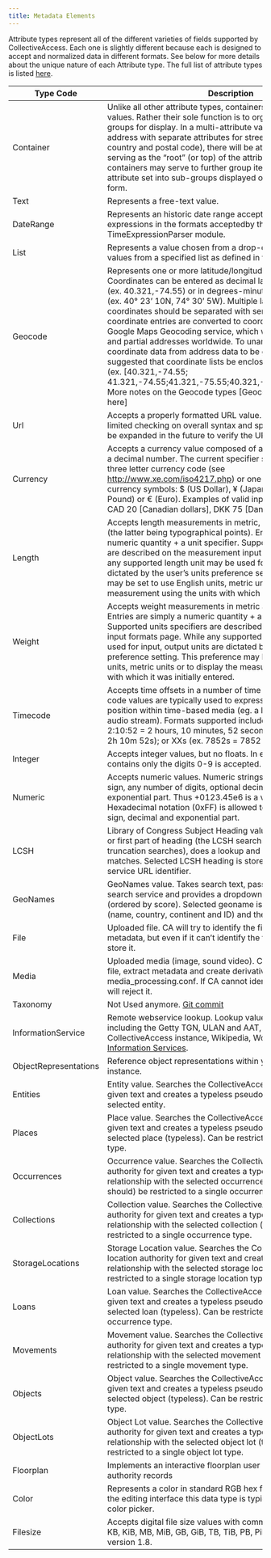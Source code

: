 ```yaml
---
title: Metadata Elements
---
```


Attribute types represent all of the different varieties of fields
supported by CollectiveAccess. Each one is slightly different because
each is designed to accept and normalized data in different formats. See
below for more details about the unique nature of each Attribute type.
The full list of attribute types is listed
[here](https://github.com/collectiveaccess/providence/blob/master/app/conf/attribute_types.conf).


| Type Code | Description | Settings |
|----|----|----|
|Container|Unlike all other attribute types, containers do not represent data values. Rather their sole function is to organize attributes into groups for display. In a multi-attribute value set (for example an address with separate attributes for street number, city, state, country and postal code), there will be at least one container serving as the “root” (or top) of the attribute hierarchy. Other containers may serve to further group items in the multi-attribute set into sub-groups displayed on separate lines of a form.|Attribute settings: Container|
| Text|Represents a free-text value.|Attribute settings: Text|
|DateRange|Represents an historic date range accepting date/time range expressions in the formats acceptedby the CA TimeExpressionParser module.|Attribute settings: DateRange|
|List|Represents a value chosen from a drop-down list populated with values from a specified list as defined in the ca_lists table.|Attribute settings: List|
|Geocode|Represents one or more latitude/longitude coordinates. Coordinates can be entered as decimal latitude/longitude pairs (ex. 40.321,-74.55) or in degrees-minutes-seconds format (ex. 40° 23’ 10N, 74° 30’ 5W). Multiple latitude/longitude coordinates should be separated with semicolons (“;”). Non-coordinate entries are converted to coordinates using the Google Maps Geocoding service, which works well for most full and partial addresses worldwide. To unambiguously distinguish coordinate data from address data to be geocoded, it is strongly suggested that coordinate lists be enclosed in square brackets (ex. [40.321,-74.55; 41.321,-74.55;41.321,-75.55;40.321,-75.55;40.321,-74.55]. More notes on the Geocode types [GeocodeAttributeTypeNotes here]|Attribute settings: Geocode|
|Url|Accepts a properly formatted URL value. Currently does fairly limited checking on overall syntax and specified protocol. May be expanded in the future to verify the URL’s HTTP return code.|Attribute settings: Url|
|Currency|Accepts a currency value composed of a currency specifier and a decimal number. The current specifier should be a standard three letter currency code (see http://www.xe.com/iso4217.php) or one of the following special currency symbols: $ (US Dollar), ¥ (Japanese Yen), £ (English Pound) or € (Euro). Examples of valid input: $14.95, £32.50, CAD 20 [Canadian dollars], DKK 75 [Danish Kroner]|Attribute settings: Currency|
|Length|Accepts length measurements in metric, English and points units (the latter being typographical points). Entries are simply a numeric quantity + a unit specifier. Supported units specifiers are described on the measurement input formats page. While any supported length unit may be used for input, output units are dictated by the user’s units preference setting. This preference may be set to use English units, metric units or to display the measurement using the units with which it was initially entered.|Attribute settings: Length|
|Weight|Accepts weight measurements in metric and English units. Entries are simply a numeric quantity + a unit specifier. Supported units specifiers are described on the measurement input formats page. While any supported unit of weight may be used for input, output units are dictated by the user’sunits preference setting. This preference may be set to use English units, metric units or to display the measurement using the units with which it was initially entered.|Attribute settings: Weight|
|Timecode|Accepts time offsets in a number of time code formats. Time code values are typically used to express a duration or temporal position within time-based media (eg. a location in a video or audio stream). Formats supported include: hh:mm:ss (ex. 2:10:52 = 2 hours, 10 minutes, 52 seconds); XXh XXm XXs (ex. 2h 10m 52s); or XXs (ex. 7852s = 7852 seconds).|Attribute settings: TimeCode|
|Integer|Accepts integer values, but no floats. In effect everything that contains only the digits 0-9 is accepted.|Attribute settings: Integer|
|Numeric|Accepts numeric values. Numeric strings consist of optional sign, any number of digits, optional decimal part and optional exponential part. Thus +0123.45e6 is a valid numeric value. Hexadecimal notation (0xFF) is allowed too but only without sign, decimal and exponential part.|Attribute settings: Numeric|
|LCSH|Library of Congress Subject Heading value. Takes LCSH heading or first part of heading (the LCSH search service only supports truncation searches), does a lookup and returns a list of possible matches. Selected LCSH heading is stored as both text and the service URL identifier.|Attribute settings: LCSH|
|GeoNames|GeoNames value. Takes search text, passes it to the GeoNames search service and provides a dropdown with search results (ordered by score). Selected geoname is stored as both text (name, country, continent and ID) and the service URL identifier.|Attribute settings: GeoNames|
|File|Uploaded file. CA will try to identify the file and extract limited metadata, but even if it can’t identify the file it will accept and store it.|Attribute settings: File|
|Media|Uploaded media (image, sound video). CA will try to identify the file, extract metadata and create derivatives as configured in media_processing.conf. If CA cannot identify and parse the file it will reject it.|Attribute settings: Media|
|Taxonomy|Not Used anymore. [Git commit](https://github.com/collectiveaccess/providence/commit/d517ed3c388cc480ff50f1986dfe4678ceabeacb)||
|InformationService|Remote webservice lookup. Lookup values web services including the Getty TGN, ULAN and AAT, another CollectiveAccess instance, Wikipedia, WorldCat and uBio. See [Information Services](https://camanual.whirl-i-gig.com/providence/user/dataModelling/metadata/informationServices).|Attribute settings: InformationService|
|ObjectRepresentations|Reference object representations within your CollectiveAccess instance.|Attribute settings: ObjectRepresentations|
|Entities|Entity value. Searches the CollectiveAccess entity authority for given text and creates a typeless pseudo-relationship with the selected entity.|Attribute settings: Entities|
|Places|Place value. Searches the CollectiveAccess place authority for given text and creates a typeless pseudo-relationship with the selected place (typeless). Can be restricted to a single place type.|Attribute settings: Place|
|Occurrences|Occurrence value. Searches the CollectiveAccess occurrence authority for given text and creates a typeless pseudo-relationship with the selected occurrence (typeless). Can (and should) be restricted to a single occurrence type.|Attribute settings: Occurrence|
|Collections|Collection value. Searches the CollectiveAccess collection authority for given text and creates a typeless pseudo-relationship with the selected collection (typeless). Can be restricted to a single occurrence type.|Attribute settings: Collection|
|StorageLocations|Storage Location value. Searches the CollectiveAccess storage location authority for given text and creates a typeless pseudo-relationship with the selected storage location (typeless). Can be restricted to a single storage location type.|Attribute settings: StorageLocation|
|Loans|Loan value. Searches the CollectiveAccess loan authority for given text and creates a typeless pseudo-relationship with the selected loan (typeless). Can be restricted to a single occurrence type.|Attribute settings: Loan|
|Movements|Movement value. Searches the CollectiveAccess movement authority for given text and creates a typeless pseudo-relationship with the selected movement (typeless). Can be restricted to a single movement type.|Attribute settings: Movement|
|Objects|Object value. Searches the CollectiveAccess object authority for given text and creates a typeless pseudo-relationship with the selected object (typeless). Can be restricted to a single object type.|Attribute settings: Object|
|ObjectLots|Object Lot value. Searches the CollectiveAccess object lot authority for given text and creates a typeless pseudo-relationship with the selected object lot (typeless). Can be restricted to a single object lot type.|Attribute settings: ObjectLot|
|Floorplan|Implements an interactive floorplan user interface for place authority records|Attribute settings: Floorplan|
|Color|Represents a color in standard RGB hex format (Ex. FFCC33). In the editing interface this data type is typically displayed with a color picker.|Attribute settings: Color|
|Filesize|Accepts digital file size values with commonly used suffixes (B, KB, KiB, MB, MiB, GB, GiB, TB, TiB, PB, PiB). Available from version 1.8.|Attribute settings: Filesize|




  
